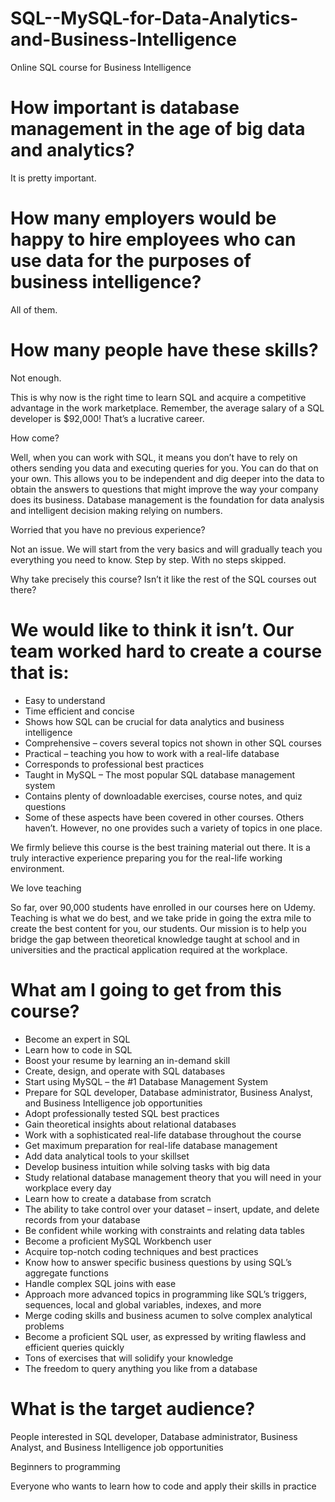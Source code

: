 # SQL--MySQL-for-Data-Analytics-and-Business-Intelligence
Online SQL course for Business Intelligence

# How important is database management in the age of big data and analytics?

It is pretty important.

# How many employers would be happy to hire employees who can use data for the purposes of business intelligence?

All of them.

# How many people have these skills?

Not enough.

This is why now is the right time to learn SQL and acquire a competitive advantage in the work marketplace. Remember, the average salary of a SQL developer is $92,000! That’s a lucrative career.

How come?

Well, when you can work with SQL, it means you don’t have to rely on others sending you data and executing queries for you. You can do that on your own. This allows you to be independent and dig deeper into the data to obtain the answers to questions that might improve the way your company does its business. Database management is the foundation for data analysis and intelligent decision making relying on numbers.

Worried that you have no previous experience?

Not an issue. We will start from the very basics and will gradually teach you everything you need to know. Step by step. With no steps skipped.

Why take precisely this course? Isn’t it like the rest of the SQL courses out there?

# We would like to think it isn’t. Our team worked hard to create a course that is:

* Easy to understand
* Time efficient and concise
* Shows how SQL can be crucial for data analytics and business intelligence
* Comprehensive – covers several topics not shown in other SQL courses
* Practical – teaching you how to work with a real-life database
* Corresponds to professional best practices
* Taught in MySQL – The most popular SQL database management system
* Contains plenty of downloadable exercises, course notes, and quiz questions
* Some of these aspects have been covered in other courses. Others haven’t. However, no one provides such a variety of topics in one place.

We firmly believe this course is the best training material out there. It is a truly interactive experience preparing you for the real-life working environment.

We love teaching

So far, over 90,000 students have enrolled in our courses here on Udemy. Teaching is what we do best, and we take pride in going the extra mile to create the best content for you, our students. Our mission is to help you bridge the gap between theoretical knowledge taught at school and in universities and the practical application required at the workplace.

# What am I going to get from this course?

* Become an expert in SQL
* Learn how to code in SQL
* Boost your resume by learning an in-demand skill
* Create, design, and operate with SQL databases
* Start using MySQL – the #1 Database Management System
* Prepare for SQL developer, Database administrator, Business Analyst, and Business Intelligence job opportunities
* Adopt professionally tested SQL best practices
* Gain theoretical insights about relational databases
* Work with a sophisticated real-life database throughout the course
* Get maximum preparation for real-life database management
* Add data analytical tools to your skillset
* Develop business intuition while solving tasks with big data
* Study relational database management theory that you will need in your workplace every day
* Learn how to create a database from scratch
* The ability to take control over your dataset – insert, update, and delete records from your database
* Be confident while working with constraints and relating data tables
* Become a proficient MySQL Workbench user
* Acquire top-notch coding techniques and best practices
* Know how to answer specific business questions by using SQL’s aggregate functions
* Handle complex SQL joins with ease
* Approach more advanced topics in programming like SQL’s triggers, sequences, local and global variables, indexes, and more
* Merge coding skills and business acumen to solve complex analytical problems
* Become a proficient SQL user, as expressed by writing flawless and efficient queries quickly
* Tons of exercises that will solidify your knowledge
* The freedom to query anything you like from a database

# What is the target audience?

People interested in SQL developer, Database administrator, Business Analyst, and Business Intelligence job opportunities

Beginners to programming

Everyone who wants to learn how to code and apply their skills in practice
